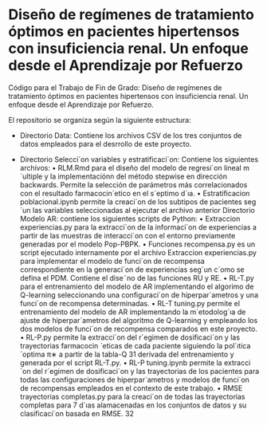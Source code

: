 # Diseño de regímenes de tratamiento óptimos en pacientes hipertensos con insuficiencia renal. Un enfoque desde el Aprendizaje por Refuerzo

Código para el Trabajo de Fin de Grado: Diseño de regímenes de tratamiento óptimos en pacientes hipertensos con insuficiencia renal. Un enfoque desde el Aprendizaje por Refuerzo.


El repositorio se organiza según la siguiente estructura:
- Directorio Data: Contiene los archivos CSV de los tres conjuntos de datos empleados para el desrrollo de este proyecto.
  
- Directorio Selecci´on variables y estratificaci´on: Contiene los siguientes archivos:
  • RLM.Rmd para el diseño del modelo de regresi´on lineal m´ultiple y la implementaciónn del método stepwise en dirección backwards. Permite la selección de parámetros más correlacionados con el resultado farmacocin´etico en el s´eptimo d´ıa.
• Estratificacion poblacional.ipynb permite la creaci´on de los subtipos de pacientes
seg´un las variables seleccionadas al ejecutar el archivo anterior
Directorio Modelo AR: contiene los siguientes scripts de Python:
• Extraccion experiencias.py para la extracci´on de la informaci´on de experiencias
a partir de las muestras de interacci´on con el entorno previamente generadas por el
modelo Pop-PBPK.
• Funciones recompensa.py es un script ejecutado internamente por el archivo Extraccion
experiencias.py para implementar el modelo de funci´on de recompensa correspondiente
en la generaci´on de experiencias seg´un c´omo se defina el PDM. Contiene el
dise˜no de las funciones RU y RE.
• RL-T.py para el entrenamiento del modelo de AR implementando el algorimo de
Q-learning seleccionando una configuraci´on de hiperpar´ametros y una funci´on de recompensa
determinadas.
• RL-T tuning.py permite el entrenamiento del modelo de AR implementando la
m´etodolog´ıa de ajuste de hiperpar´ametros del algoritmo de Q-learning y empleando
los dos modelos de funci´on de recompensa comparados en este proyecto.
• RL-P.py permite la extracci´on del r´egimen de dosificaci´on y las trayectorias farmacocin
´eticas de cada paciente siguiendo la pol´ıtica ´optima π∗ a partir de la tabla-Q
31
derivada del entrenamiento y generada por el script RL-T.py.
• RL-P tuning.ipynb permite la extracci´on del r´egimen de dosificaci´on y las trayectorias
de los pacientes para todas las configuraciones de hiperpar´ametros y modelos
de funci´on de recompensas empleados en el contexto de este trabajo.
• RMSE trayectorias completas.py para la creaci´on de todas las trayectorias completas
para 7 d´ıas alamacenadas en los conjuntos de datos y su clasificaci´on basada
en RMSE.
32
